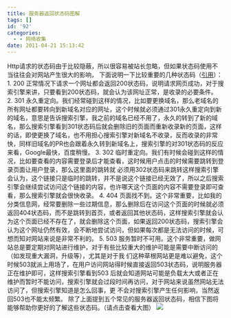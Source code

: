 ```yaml
---
title: 服务器返回状态码图解
tags: []
id: '92'
categories:
  - - 网络收集
date: 2011-04-21 15:13:42
---
```


Http请求的状态码由于比较隐蔽，所以很容易被站长忽略，但如果状态码使用不当往往会对网站产生很大的影响， 下面说明一下比较重要的几种状态码（[引用](http://www.chinaz.com/Webbiz/Exp/1201cB22009.html)）： 1. 200 正常情况下请求一个网址都会返回200状态码，说明请求网页成功，对于搜索引擎来讲，只要看到200状态码，就会认为该网址正常，是收录的必要条件。 2. 301 永久重定向。我们经常碰到这样的情况，比如要更换域名，那么老域名的所有网址都要转向到新域名对应的网址，这个时候就必须通过301永久重定向到新的域名，意思是告诉搜索引擎，我之前的域名已经不用了，永久的转到了新的域名，那么搜索引擎看到301状态码后就会删除旧的页面而重新收录新的页面，这样的话，即使更换了域名，也不用担心搜索引擎对新域名不收录，反而收录的非常快，同样旧域名的PR也会跟着永久转到新域名上，搜索引擎的对301状态码的反应来看，Google最快，百度稍慢。 3. 302 临时重定向。我们有时候会碰到这样的情况，比如要查看的内容需要登录后才能查看，这时候用户点击的时候需要跳转到登录页面让用户登录，那么这里面的跳转就 必须用302状态码来跳转这样搜索引擎会认为，这个链接只是临时的跳转，并不是说这个链接已经无效了，所以之后搜索引擎会继续尝试访问这个链接的内容，也许哪天这个页面的内容不需要登录即可查看，那么搜索引擎就会很快收录。 4. 404 页面找不到。这个非常重要，比如我的分类信息网，经常要删除一些过期信息，那么删除后在访问这个页面的时候就必须返回404状态码，而不是跳转到首页，或者返回其他状态码，这样搜索引擎就会认为这个页面已经不存在了，就会删除这个页面，如果返回200状态码，搜索引擎会认为这个网址仍然有效，会不断地尝试访问，但如果每次都是无法访问的时候，可想而知对网站来说是非常不利的。 5. 503 服务暂时不可用。这个非常重要，做网站总是要定期对网站进行维护，对于有些比较重大的维护可能是需要中断访问的（如发现重大漏洞，升级等），尤其是对于我 们这种草根网站更是难以避免，这个时候503就派上用场了，在用户访问网站得时候直接返回503状态码，说明服务器正在维护即可，这样搜索引擎看到503 后就会知道网站可能是负载太大或者正在维护而暂时不能访问，搜索引擎就会过段时间再访问，对于网站来说虽然网站无法访问了，但搜索引擎知道是怎么回事，更 不会对搜索引擎产生任何影响，当然返回503也不能太频繁。 除了上面提到五个常见的服务器返回状态码，相信下图将能够帮助你更好的了解这些状态码。（请点击查看大图） [![](http://chinaz.com/upimg/userup/1104/2009403Sa9.jpg)](http://chinaz.com/upimg/userup/1104/2009403Sa9.jpg)